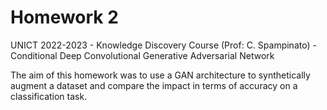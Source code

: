 # Homework 2 
UNICT 2022-2023 - Knowledge Discovery Course (Prof: C. Spampinato) - Conditional Deep Convolutional Generative Adversarial Network

The aim of this homework was to use a GAN architecture to synthetically augment a dataset and compare the impact in terms of accuracy on a classification task. 
